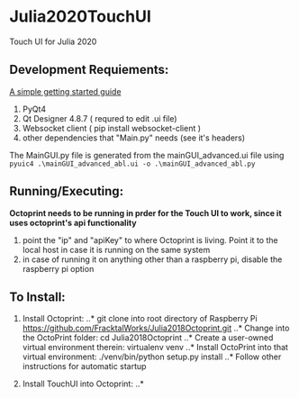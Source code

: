  Julia2020TouchUI
==================
Touch UI for Julia 2020

## Development Requiements:

[ A simple getting started guide](https://nikolak.com/pyqt-qt-designer-getting-started/)


1. PyQt4
2. Qt Designer 4.8.7 ( requred to edit .ui file)
3. Websocket client ( pip install websocket-client )
4. other dependencies that "Main.py" needs (see it's headers)

The MainGUI.py file is generated from the mainGUI_advanced.ui file using
 ```pyuic4 .\mainGUI_advanced_abl.ui -o .\mainGUI_advanced_abl.py```



## Running/Executing:

**Octoprint needs to be running in prder for the Touch UI to work, since it uses octoprint's api functionality**

1. point the "ip"  and "apiKey" to where Octoprint is living. Point it to the local host in case it is running on the same system
2. in case of running it on anything other than a raspberry pi, disable the raspberry pi option




## To Install:

1. Install Octoprint:
..* git clone into root directory of Raspberry Pi https://github.com/FracktalWorks/Julia2018Octoprint.git
..* Change into the OctoPrint folder: cd Julia2018Octoprint
..* Create a user-owned virtual environment therein: virtualenv venv
..* Install OctoPrint into that virtual environment: ./venv/bin/python setup.py install
..* Follow other instructions for automatic startup

2. Install TouchUI into Octoprint:
..*